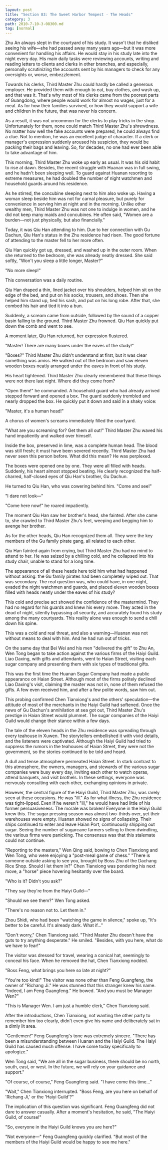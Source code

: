 ```yaml
---
layout: post
title: "Section 83: The Sweet Harbor Tempest - The Heads"
category: 3
path: 2010-7-10-3-08300.md
tag: [normal]
---
```


Zhu An always slept in the courtyard of his study. It wasn't that he disliked seeing his wife—she had passed away many years ago—but it was more convenient for handling his affairs. He would stay in his study late into the night every day. His main daily tasks were reviewing accounts, writing and reading letters to clients and clerks in other branches, and especially, personally scrutinizing the accounts sent by his managers to check for any oversights or, worse, embezzlement.

Towards his clerks, Third Master Zhu could hardly be called a generous employer. He provided them with enough to eat, buy clothes, and wash up, and that was it. That's why most of his clerks came from the poorest parts of Guangdong, where people would work for almost no wages, just for a meal. As for how their families survived, or how they would support a wife and children in the future, that was never his concern.

As a result, it was not uncommon for the clerks to play tricks in the shop. Unfortunately for them, none could match Third Master Zhu's shrewdness. No matter how well the fake accounts were prepared, he could always find a clue. Not to mention, he was an excellent judge of character. If a clerk or manager's expression suddenly aroused his suspicion, they would be packing their bags and leaving. So, for decades, no one had ever been able to take advantage of him.

This morning, Third Master Zhu woke up early as usual. It was his old habit to rise at dawn. Besides, the recent struggle with Huanan was in full swing, and he hadn't been sleeping well. To guard against Huanan resorting to extreme measures, he had doubled the number of night watchmen and household guards around his residence.

As he stirred, the concubine sleeping next to him also woke up. Having a woman sleep beside him was not for carnal pleasure, but purely for convenience in serving him at night and in the morning. Unlike other wealthy men, Third Master Zhu was not one to indulge in women, and he did not keep many maids and concubines. He often said, "Women are a burden—not just physically, but also financially."

Today, it was Qiu Han attending to him. Due to her connection with Gu Dachun, Qiu Han's status in the Zhu residence had risen. The good fortune of attending to the master fell to her more often.

Qiu Han quickly got up, dressed, and washed up in the outer room. When she returned to the bedroom, she was already neatly dressed. She said softly, "Won't you sleep a little longer, Master?"

"No more sleep!"

This conversation was a daily routine.

Qiu Han draped a thin, lined jacket over his shoulders, helped him sit on the edge of the bed, and put on his socks, trousers, and shoes. Then she helped him stand up, tied his sash, and put on his long robe. After that, she combed his hair and tied it into a bun.

Suddenly, a scream came from outside, followed by the sound of a copper basin falling to the ground. Third Master Zhu frowned. Qiu Han quickly put down the comb and went to see.

A moment later, Qiu Han returned, her expression flustered.

"Master! There are many boxes under the eaves of the study!"

"Boxes?" Third Master Zhu didn't understand at first, but it was clear something was amiss. He walked out of the bedroom and saw eleven wooden boxes neatly arranged under the eaves in front of his study.

His heart tightened. Third Master Zhu clearly remembered that these things were not there last night. Where did they come from?

"Open them!" he commanded. A household guard who had already arrived stepped forward and opened a box. The guard suddenly trembled and nearly dropped the box. He quickly put it down and said in a shaky voice:

"Master, it's a human head!"

A chorus of women's screams immediately filled the courtyard.

"What are you screaming for? Get them all out!" Third Master Zhu waved his hand impatiently and walked over himself.

Inside the box, preserved in lime, was a complete human head. The blood was still fresh; it must have been severed recently. Third Master Zhu had never seen this person before. What did this mean? He was perplexed.

The boxes were opened one by one. They were all filled with heads. Suddenly, his heart almost stopped beating. He clearly recognized the half-charred, half-closed eyes of Qiu Han's brother, Gu Dachun.

He turned to Qiu Han, who was cowering behind him. "Come and see!"

"I dare not look—"

"Come here now!" he roared impatiently.

The moment Qiu Han saw her brother's head, she fainted. After she came to, she crawled to Third Master Zhu's feet, weeping and begging him to avenge her brother.

As for the other heads, Qiu Han recognized them all. They were the key members of the Gu family pirate gang, all related to each other.

Qiu Han fainted again from crying, but Third Master Zhu had no mind to attend to her. He was seized by a chilling cold, and he collapsed into his study chair, unable to stand for a long time.

The appearance of all these heads here told him what had happened without asking: the Gu family pirates had been completely wiped out. That was secondary. The real question was, who could have, in one night, evaded the night watchmen and guards, and placed eleven wooden boxes filled with heads neatly under the eaves of his study?

This cold and precise act showed the confidence of the mastermind. They had no regard for his guards and knew his every move. They acted in the dead of night, silently bypassing all security, and accurately found his study among the many courtyards. This reality alone was enough to send a chill down his spine.

This was a cold and real threat, and also a warning—Huanan was not without means to deal with him. And he had run out of tricks.

On the same day that Bei Wei and his men "delivered the gift" to Zhu An, Wen Tong began to take action against the various firms of the Haiyi Guild. Liao Daxing, with gifts and attendants, went to Haian Street, visiting each sugar company and presenting them with six types of traditional gifts.

This was the first time the Huanan Sugar Company had made a public appearance on Haian Street. Although most of the firms politely declined Liao Daxing's visit, claiming the master was not in, none of them refused the gifts. A few even received him, and after a few polite words, saw him out.

This probing confirmed Chen Tianxiong's and the others' speculation—the attitude of most of the merchants in the Haiyi Guild had softened. Once the news of Gu Dachun's annihilation at sea got out, Third Master Zhu's prestige in Haian Street would plummet. The sugar companies of the Haiyi Guild would change their stance within a few days.

The tale of the eleven heads in the Zhu residence was spreading through every teahouse in Xuwen. The storytellers embellished it with vivid details, and the listeners were captivated. Although the Haiyi Guild had tried to suppress the rumors in the teahouses of Haian Street, they were not the government, so the stories continued to be told and heard.

A dull and tense atmosphere permeated Haian Street. In stark contrast to this atmosphere, the owners, managers, and stewards of the various sugar companies were busy every day, inviting each other to watch operas, attend banquets, and visit brothels. In these settings, everyone was nervously consulting with each other, exchanging opinions in private.

However, the central figure of the Haiyi Guild, Third Master Zhu, was rarely seen at these occasions. He was "ill." As for what illness, the Zhu residence was tight-lipped. Even if he weren't "ill," he would have had little of his former persuasiveness. The morale was broken! Everyone in the Haiyi Guild knew this. The sugar pressing season was almost two-thirds over, yet their warehouses were empty. Huanan showed no signs of collapsing. Their ships continued to enter and leave Haian Port, continuously shipping out sugar. Seeing the number of sugarcane farmers selling to them dwindling, the various firms were panicking. The consensus was that this stalemate could not continue.

"Reporting to the masters," Wen Qing said, bowing to Chen Tianxiong and Wen Tong, who were enjoying a "post-meal game of chess." "There is someone outside asking to see you, brought by Boss Zhu of the Dachang Rice Shop. Should I let them in?" Chen Tianxiong was pondering his next move, a "horse" piece hovering hesitantly over the board.

"Who is it? Didn't you ask?"

"They say they're from the Haiyi Guild—"

"Should we see them?" Wen Tong asked.

"There's no reason not to. Let them in."

Zhou Shidi, who had been "watching the game in silence," spoke up, "It's better to be careful. It's already dark. What if..."

"Don't worry," Chen Tianxiong said. "Third Master Zhu doesn't have the guts to try anything desperate." He smiled. "Besides, with you here, what do we have to fear!"

The visitor was dressed for travel, wearing a conical hat, seemingly to conceal his face. When he removed the hat, Chen Tianxiong nodded.

"Boss Feng, what brings you here so late at night?"

"You're too kind!" The visitor was none other than Feng Guangfeng, the owner of "Richang Ji." He was stunned that this stranger knew his name. "Indeed, I am Feng Guangfeng." He bowed. "And you must be Manager Wen?"

"This is Manager Wen. I am just a humble clerk," Chen Tianxiong said.

After the introductions, Chen Tianxiong, not wanting the other party to remember him too clearly, didn't even give his name and deliberately sat in a dimly lit area.

"Gentlemen!" Feng Guangfeng's tone was extremely sincere. "There has been a misunderstanding between Huanan and the Haiyi Guild. The Haiyi Guild has caused much offense. I have come today specifically to apologize."

Wen Tong said, "We are all in the sugar business, there should be no north, south, east, or west. In the future, we will rely on your guidance and support."

"Of course, of course," Feng Guangfeng said. "I have come this time..."

"Wait," Chen Tianxiong interrupted. "Boss Feng, are you here on behalf of 'Richang Ji,' or the 'Haiyi Guild'?"

The implication of this question was significant. Feng Guangfeng did not dare to answer casually. After a moment's hesitation, he said, "The Haiyi Guild, of course!"

"So, everyone in the Haiyi Guild knows you are here?"

"Not everyone—" Feng Guangfeng quickly clarified. "But most of the members of the Haiyi Guild would be happy to see me here."